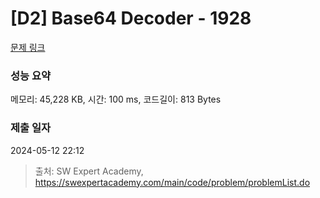 # [D2] Base64 Decoder - 1928 

[문제 링크](https://swexpertacademy.com/main/code/problem/problemDetail.do?contestProbId=AV5PR4DKAG0DFAUq) 

### 성능 요약

메모리: 45,228 KB, 시간: 100 ms, 코드길이: 813 Bytes

### 제출 일자

2024-05-12 22:12



> 출처: SW Expert Academy, https://swexpertacademy.com/main/code/problem/problemList.do